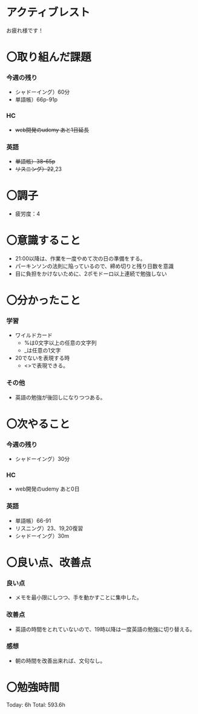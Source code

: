 # アクティブレスト

お疲れ様です！

# 〇取り組んだ課題

### 今週の残り

- シャドーイング）60分
- 単語帳）66p-91p

### HC

- ~~web開発のudemy あと1日延長~~

### 英語

- ~~単語帳）38-65p~~
- ~~リスニング）22~~,23

# 〇調子

- 疲労度：4

# 〇意識すること

- 21:00以降は、作業を一度やめて次の日の準備をする。
- パーキンソンの法則に陥っているので、締め切りと残り日数を意識
- 目に負担をかけないために、2ポモドーロ以上連続で勉強しない

# 〇分かったこと

### 学習

- ワイルドカード
    - %は0文字以上の任意の文字列
    - _は任意の1文字
- 20でないを表現する時
    - <>で表現できる。

### その他

- 英語の勉強が後回しになりつつある。

# 〇次やること

### 今週の残り

- シャドーイング）30分

### HC

- web開発のudemy あと0日

### 英語

- 単語帳）66-91
- リスニング）23、19,20復習
- シャドーイング）30m

# 〇良い点、改善点

### 良い点

- メモを最小限にしつつ、手を動かすことに集中した。

### 改善点

- 英語の時間をとれていないので、19時以降は一度英語の勉強に切り替える。

### 感想

- 朝の時間を改善出来れば、文句なし。

# 〇勉強時間

Today: 6h Total: 593.6h
